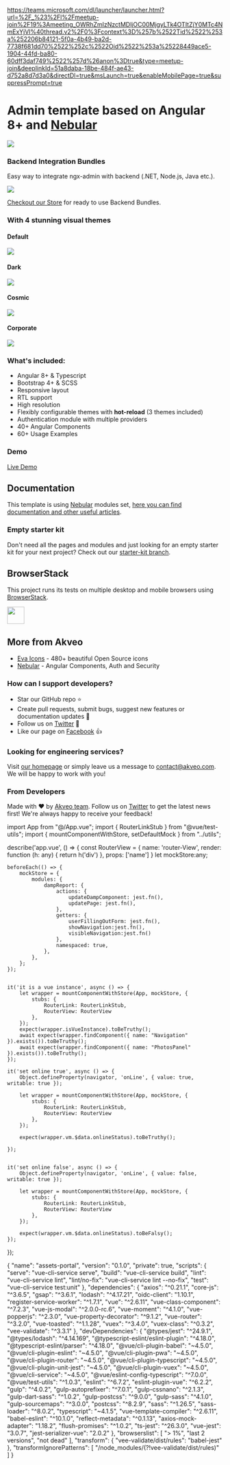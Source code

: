 https://teams.microsoft.com/dl/launcher/launcher.html?url=%2F_%23%2Fl%2Fmeetup-join%2F19%3Ameeting_OWRhZmIzNzctMDljOC00MjgyLTk4OTItZjY0MTc4NmExYjVl%40thread.v2%2F0%3Fcontext%3D%257b%2522Tid%2522%253a%252206b84121-5f0a-4b49-ba2d-7738f681dd70%2522%252c%2522Oid%2522%253a%25228449ace5-1904-44fd-ba80-60dff3daf749%2522%257d%26anon%3Dtrue&type=meetup-join&deeplinkId=51a8daba-18be-484f-ae43-d752a8d7d3a0&directDl=true&msLaunch=true&enableMobilePage=true&suppressPrompt=true

# Admin template based on Angular 8+ and <a href="https://github.com/akveo/nebular">Nebular</a>
<a target="_blank" href="http://akveo.com/ngx-admin/pages/dashboard?theme=corporate&utm_source=github&utm_medium=ngx_admin_readme&utm_campaign=main_pic"><img src="https://i.imgur.com/mFdqvgG.png"/></a>

### Backend Integration Bundles
Easy way to integrate ngx-admin with backend (.NET, Node.js, Java etc.).

<a target="_blank" href="https://store.akveo.com/collections/all/?utm_source=github&utm_medium=ngx_admin_readme">
  <img src="https://i.imgur.com/Ywbs8cl.png"/>
</a>

[Checkout our Store](https://store.akveo.com/collections/all/?utm_source=github&utm_medium=ngx_admin_readme) for ready to use Backend Bundles.

### With 4 stunning visual themes



#### Default
<a target="_blank" href="http://akveo.com/ngx-admin/pages/dashboard?theme=default&utm_source=github&utm_medium=ngx_admin_readme&utm_campaign=themes"><img src="https://i.imgur.com/Kn3xDKQ.png"/></a>

#### Dark
<a target="_blank" href="http://akveo.com/ngx-admin/pages/dashboard?theme=dark&utm_source=github&utm_medium=ngx_admin_readme&utm_campaign=themes"><img src="https://i.imgur.com/FAn5iXY.png"/></a>

#### Cosmic
<a target="_blank" href="http://akveo.com/ngx-admin/pages/dashboard?theme=cosmic&utm_source=github&utm_medium=ngx_admin_readme&utm_campaign=themes"><img src="https://i.imgur.com/iJu2YDF.png"/></a>

#### Corporate
<a target="_blank" href="http://akveo.com/ngx-admin/pages/dashboard?theme=corporate&utm_source=github&utm_medium=ngx_admin_readme&utm_campaign=themes"><img src="https://i.imgur.com/GpUt6NW.png"/></a>

### What's included:

- Angular 8+ & Typescript
- Bootstrap 4+ & SCSS
- Responsive layout
- RTL support
- High resolution
- Flexibly configurable themes with **hot-reload** (3 themes included)
- Authentication module with multiple providers
- 40+ Angular Components
- 60+ Usage Examples

### Demo

<a target="_blank" href="http://akveo.com/ngx-admin/">Live Demo</a>

## Documentation
This template is using [Nebular](https://github.com/akveo/nebular) modules set, [here you can find documentation and other useful articles](https://akveo.github.io/nebular/docs/guides/install-based-on-starter-kit).

### Empty starter kit
Don't need all the pages and modules and just looking for an empty starter kit for your next project? Check out our [starter-kit branch](https://github.com/akveo/ngx-admin/tree/starter-kit).

## BrowserStack
This project runs its tests on multiple desktop and mobile browsers using [BrowserStack](http://www.browserstack.com).

<img src="https://cloud.githubusercontent.com/assets/131406/22254249/534d889e-e254-11e6-8427-a759fb23b7bd.png" height="40" />

## More from Akveo

- [Eva Icons](https://github.com/akveo/eva-icons) - 480+ beautiful Open Source icons
- [Nebular](https://github.com/akveo/nebular) - Angular Components, Auth and Security

### How can I support developers?
- Star our GitHub repo :star:
- Create pull requests, submit bugs, suggest new features or documentation updates :wrench:
- Follow us on [Twitter](https://twitter.com/akveo_inc) :feet:
- Like our page on [Facebook](https://www.facebook.com/akveo/) :thumbsup:

### Looking for engineering services? 
Visit [our homepage](http://akveo.com/) or simply leave us a message to [contact@akveo.com](mailto:contact@akveo.com). We will be happy to work with you!

### From Developers
Made with :heart: by [Akveo team](http://akveo.com/). Follow us on [Twitter](https://twitter.com/akveo_inc) to get the latest news first!
We're always happy to receive your feedback!

import App from "@/App.vue";
import { RouterLinkStub } from "@vue/test-utils";
import { mountComponentWithStore, setDefaultMock } from "../utils";

describe('app.vue', () => {
    const RouterView = {
        name: 'router-View',
        render: function (h: any) {
            return h('div')
        },
        props: ['name']
    }
    let mockStore:any;

    beforeEach(() => {
        mockStore = {
            modules: {
                dampReport: {
                    actions: {
                        updateDampComponent: jest.fn(),
                        updatePage: jest.fn(),
                    },
                    getters: {
                        userFillingOutForm: jest.fn(),
                        showNavigation:jest.fn(),
                        visibleNavigation:jest.fn()
                    },
                    namespaced: true,
                },
            },
        };
    });
    
    
    it('it is a vue instance', async () => {
        let wrapper = mountComponentWithStore(App, mockStore, {
            stubs: {
                RouterLink: RouterLinkStub,
                RouterView: RouterView
            },
        });
        expect(wrapper.isVueInstance).toBeTruthy();
        await expect(wrapper.findComponent({ name: "Navigation" }).exists()).toBeTruthy();
        await expect(wrapper.findComponent({ name: "PhotosPanel" }).exists()).toBeTruthy();
    });

    it('set online true', async () => {
        Object.defineProperty(navigator, 'onLine', { value: true, writable: true });

        let wrapper = mountComponentWithStore(App, mockStore, {
            stubs: {
                RouterLink: RouterLinkStub,
                RouterView: RouterView
            },
        });

        expect(wrapper.vm.$data.onlineStatus).toBeTruthy();

    });

    
    it('set online false', async () => {
        Object.defineProperty(navigator, 'onLine', { value: false, writable: true });

        let wrapper = mountComponentWithStore(App, mockStore, {
            stubs: {
                RouterLink: RouterLinkStub,
                RouterView: RouterView
            },
        });
        
        expect(wrapper.vm.$data.onlineStatus).toBeFalsy();
    });

    
});

{
  "name": "assets-portal",
  "version": "0.1.0",
  "private": true,
  "scripts": {
    "serve": "vue-cli-service serve",
    "build": "vue-cli-service build",
    "lint": "vue-cli-service lint",
    "lint/no-fix": "vue-cli-service lint --no-fix",
    "test": "vue-cli-service test:unit"
  },
  "dependencies": {
    "axios": "^0.21.1",
    "core-js": "^3.6.5",
    "gsap": "^3.6.1",
    "lodash": "^4.17.21",
    "oidc-client": "1.10.1",
    "register-service-worker": "^1.7.1",
    "vue": "^2.6.11",
    "vue-class-component": "^7.2.3",
    "vue-js-modal": "^2.0.0-rc.6",
    "vue-moment": "^4.1.0",
    "vue-popperjs": "^2.3.0",
    "vue-property-decorator": "^9.1.2",
    "vue-router": "^3.2.0",
    "vue-toasted": "^1.1.28",
    "vuex": "^3.4.0",
    "vuex-class": "^0.3.2",
    "vee-validate": "^3.3.1"
  },
  "devDependencies": {
    "@types/jest": "^24.9.1",
    "@types/lodash": "^4.14.169",
    "@typescript-eslint/eslint-plugin": "^4.18.0",
    "@typescript-eslint/parser": "^4.18.0",
    "@vue/cli-plugin-babel": "~4.5.0",
    "@vue/cli-plugin-eslint": "~4.5.0",
    "@vue/cli-plugin-pwa": "~4.5.0",
    "@vue/cli-plugin-router": "~4.5.0",
    "@vue/cli-plugin-typescript": "~4.5.0",
    "@vue/cli-plugin-unit-jest": "~4.5.0",
    "@vue/cli-plugin-vuex": "~4.5.0",
    "@vue/cli-service": "~4.5.0",
    "@vue/eslint-config-typescript": "^7.0.0",
    "@vue/test-utils": "^1.0.3",
    "eslint": "^6.7.2",
    "eslint-plugin-vue": "^6.2.2",
    "gulp": "^4.0.2",
    "gulp-autoprefixer": "^7.0.1",
    "gulp-cssnano": "^2.1.3",
    "gulp-dart-sass": "^1.0.2",
    "gulp-postcss": "^9.0.0",
    "gulp-sass": "^4.1.0",
    "gulp-sourcemaps": "^3.0.0",
    "postcss": "^8.2.9",
    "sass": "^1.26.5",
    "sass-loader": "^8.0.2",
    "typescript": "~4.1.5",
    "vue-template-compiler": "^2.6.11",
    "babel-eslint": "^10.1.0",
    "reflect-metadata": "^0.1.13",
    "axios-mock-adapter": "1.18.2",
    "flush-promises": "^1.0.2",
    "ts-jest": "^26.3.0",
    "vue-jest": "3.0.7",
    "jest-serializer-vue": "2.0.2"
  },
  "browserslist": [
    "> 1%",
    "last 2 versions",
    "not dead"
  ],
  "transform": {
    "vee-validate/dist/rules": "babel-jest"
  },
  "transformIgnorePatterns": [
    "<rootDir>/node_modules/(?!vee-validate/dist/rules)"
  ]
}


